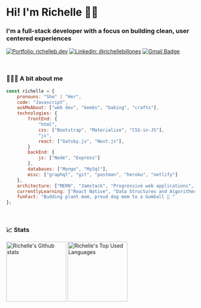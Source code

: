 <h1>Hi! I'm Richelle ✌🏼</h1>

<h3>I'm a full-stack developer with a focus on building clean, user centered experiences</h3>

[![Portfolio: richelleb.dev](https://img.shields.io/badge/richelleb.dev-46a2f1.svg?&style=flat-square&logo=Google-Chrome&logoColor=white&link=https://richelleb.dev/)](https://richelleb.dev/)
[![Linkedin: @richellebillones](https://img.shields.io/badge/-@richellebillones-blue?style=flat-square&logo=Linkedin&logoColor=white&link=https://www.linkedin.com/in/richellebillones/)](https://www.linkedin.com/in/richellebillones/)
[![Gmail Badge](https://img.shields.io/badge/-rbillones921@gmail.com-c14438?style=flat-square&logo=Gmail&logoColor=white&link=mailto:dhruvjainpenny@gmail.com)](mailto:rbillones921@gmail.com)

<br />

<h3>👩🏻‍💻 A bit about me</h3>

```javascript
const richelle = {
    pronouns: "She" | "Her",
    code: "Javascript",
    askMeAbout: ["web dev", "keebs", "baking", "crafts"],
    technologies: {
        frontEnd: {
            "html",
            css: ["Bootstrap", "Materialize", "CSS-in-JS"],
            "js",
            react: ["Gatsby.js", "Next.js"],
        }
        backEnd: {
            js: ["Node", "Express"]
        },
        databases: ["Mongo", "MySql"],
        misc: ["graphql", "git", "postman", "heroku", "netlify"]
    },
    architecture: ["MERN", "Jamstack", "Progressive web applications", "Single page applications"],
    currentlyLearning: ["React Native", "Data Structures and Algorithms"],
    funFact: "Budding plant mom, proud dog mom to a Gumball 🐶 "
};
```


<br />

<h3>📈 Stats</h3>
<img height="160em" align="center" src="https://github-readme-stats.vercel.app/api?username=rchlblns&hide=contribs,stars&count_private=true&show_icons=true&include_all_commits=yes&theme=tokyonight&custom_title=Github Stats" alt="Richelle's Github stats"/>

<img height="160em" align="center" src="https://github-readme-stats.vercel.app/api/top-langs/?username=rchlblns&layout=compact&theme=tokyonight" alt="Richelle's Top Used Languages"/>
